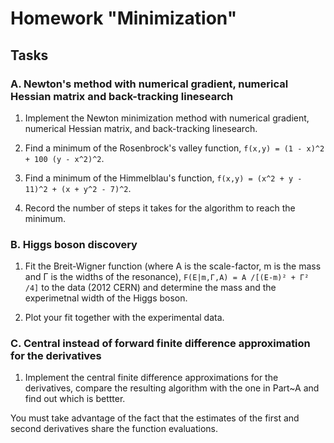 # Homework "Minimization"

## Tasks

### A. Newton's method with numerical gradient, numerical Hessian matrix and back-tracking linesearch

1. Implement the Newton minimization method with numerical gradient, numerical Hessian matrix, and back-tracking linesearch.

2. Find a minimum of the Rosenbrock's valley function, `f(x,y) = (1 - x)^2 + 100 (y - x^2)^2`.

3. Find a minimum of the Himmelblau's function, `f(x,y) = (x^2 + y - 11)^2 + (x + y^2 - 7)^2`.

4. Record the number of steps it takes for the algorithm to reach the minimum.

### B. Higgs boson discovery

1. Fit the Breit-Wigner function (where A is the scale-factor, m is the mass and Γ is the widths of the resonance), `F(E|m,Γ,A) = A /[(E-m)² + Γ² /4]` to the data (2012 CERN) and determine the mass and the experimetnal width of the Higgs boson.

2. Plot your fit together with the experimental data.

### C. Central instead of forward finite difference approximation for the derivatives

1. Implement the central finite difference approximations for the derivatives, compare the resulting algorithm with the one in Part~A and find out which is bettter.  

You must take advantage of the fact that the estimates of the first and second derivatives share the function evaluations.